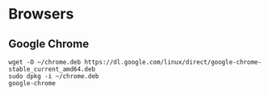 # Browsers


## Google Chrome
```
wget -O ~/chrome.deb https://dl.google.com/linux/direct/google-chrome-stable_current_amd64.deb
sudo dpkg -i ~/chrome.deb
google-chrome
```
